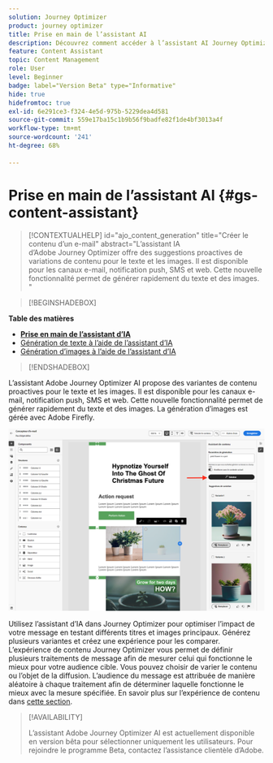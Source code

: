 ```yaml
---
solution: Journey Optimizer
product: journey optimizer
title: Prise en main de l’assistant AI
description: Découvrez comment accéder à l’assistant AI Journey Optimizer et l’utiliser
feature: Content Assistant
topic: Content Management
role: User
level: Beginner
badge: label="Version Beta" type="Informative"
hide: true
hidefromtoc: true
exl-id: 6e291ce3-f324-4e5d-975b-5229dea4d581
source-git-commit: 559e17ba15c1b9b56f9badfe82f1de4bf3013a4f
workflow-type: tm+mt
source-wordcount: '241'
ht-degree: 68%

---
```


# Prise en main de l’assistant AI {#gs-content-assistant}

>[!CONTEXTUALHELP]
>id="ajo_content_generation"
>title="Créer le contenu d’un e-mail"
>abstract="L’assistant IA d’Adobe Journey Optimizer offre des suggestions proactives de variations de contenu pour le texte et les images. Il est disponible pour les canaux e-mail, notification push, SMS et web. Cette nouvelle fonctionnalité permet de générer rapidement du texte et des images. "

>[!BEGINSHADEBOX]

**Table des matières**

* **[Prise en main de l’assistant d’IA](gs-generative.md)**
* [Génération de texte à l’aide de l’assistant d’IA](generative-content.md)
* [Génération d’images à l’aide de l’assistant d’IA](generative-image.md)

>[!ENDSHADEBOX]

L’assistant Adobe Journey Optimizer AI propose des variantes de contenu proactives pour le texte et les images. Il est disponible pour les canaux e-mail, notification push, SMS et web. Cette nouvelle fonctionnalité permet de générer rapidement du texte et des images. La génération d’images est gérée avec Adobe Firefly.

![](assets/image-gen-ai.png)

Utilisez l’assistant d’IA dans Journey Optimizer pour optimiser l’impact de votre message en testant différents titres et images principaux. Générez plusieurs variantes et créez une expérience pour les comparer. L’expérience de contenu Journey Optimizer vous permet de définir plusieurs traitements de message afin de mesurer celui qui fonctionne le mieux pour votre audience cible. Vous pouvez choisir de varier le contenu ou l’objet de la diffusion. L’audience du message est attribuée de manière aléatoire à chaque traitement afin de déterminer laquelle fonctionne le mieux avec la mesure spécifiée. En savoir plus sur l’expérience de contenu dans [cette section](../campaigns/content-experiment.md).

>[!AVAILABILITY]
>
>L’assistant Adobe Journey Optimizer AI est actuellement disponible en version bêta pour sélectionner uniquement les utilisateurs. Pour rejoindre le programme Beta, contactez l’assistance clientèle d’Adobe.
